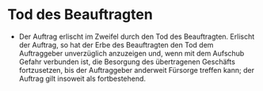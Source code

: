 # Tod des Beauftragten

- Der Auftrag erlischt im Zweifel durch den Tod des Beauftragten. Erlischt der Auftrag, so hat der Erbe des Beauftragten den Tod dem Auftraggeber unverzüglich anzuzeigen und, wenn mit dem Aufschub Gefahr verbunden ist, die Besorgung des übertragenen Geschäfts fortzusetzen, bis der Auftraggeber anderweit Fürsorge treffen kann; der Auftrag gilt insoweit als fortbestehend.


